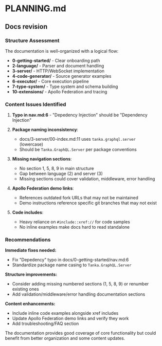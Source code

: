 # PLANNING.md

## Docs revision

### Structure Assessment
The documentation is well-organized with a logical flow:
- **0-getting-started/** - Clear onboarding path
- **2-language/** - Parser and document handling
- **3-server/** - HTTP/WebSocket implementation
- **4-code-generator/** - Source generator examples
- **6-executor/** - Core execution pipeline
- **7-type-system/** - Type system and schema building
- **10-extensions/** - Apollo Federation and tracing

### Content Issues Identified

1. **Typo in nav.md:6** - "Depedency Injection" should be "Dependency Injection"

2. **Package naming inconsistency**:
   - docs/3-server/00-index.md:11 uses `tanka.graphql.server` (lowercase)
   - Should be `Tanka.GraphQL.Server` per package conventions

3. **Missing navigation sections**:
   - No section 1, 5, 8, 9 in main structure
   - Gap between language (2) and server (3)
   - Missing sections could cover validation, middleware, error handling

4. **Apollo Federation demo links**:
   - References outdated fork URLs that may not be maintained
   - Demo instructions reference specific git branches that may not exist

5. **Code includes**:
   - Heavy reliance on `#include::xref://` for code samples
   - No inline examples make docs hard to read standalone

### Recommendations

**Immediate fixes needed:**
- Fix "Depedency" typo in docs/0-getting-started/nav.md:6
- Standardize package name casing to `Tanka.GraphQL.Server`

**Structure improvements:**
- Consider adding missing numbered sections (1, 5, 8, 9) or renumber existing ones
- Add validation/middleware/error handling documentation sections

**Content enhancements:**
- Include inline code examples alongside xref includes
- Update Apollo Federation demo links and verify they work
- Add troubleshooting/FAQ section

The documentation provides good coverage of core functionality but could benefit from better organization and some content updates.